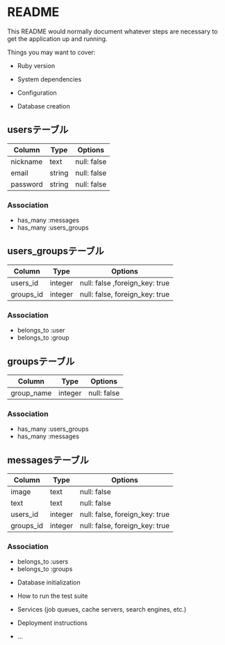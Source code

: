 # README
This README would normally document whatever steps are necessary to get the
application up and running.

Things you may want to cover:

* Ruby version

* System dependencies

* Configuration

* Database creation
## usersテーブル
|Column|Type|Options|
|------|----|-------|
|nickname|text|null: false|
|email|string|null: false|
|password|string|null: false|
### Association
- has_many :messages
- has_many :users_groups

## users_groupsテーブル
|Column|Type|Options|
|------|----|-------|
|users_id|integer|null: false ,foreign_key: true|
|groups_id|integer|null: false, foreign_key: true|
### Association
- belongs_to :user
- belongs_to :group

## groupsテーブル
|Column|Type|Options|
|------|----|-------|
|group_name|integer|null: false|
### Association
- has_many :users_groups
- has_many :messages

## messagesテーブル
|Column|Type|Options|
|------|----|-------|
|image|text|null: false|
|text|text|null: false|
|users_id|integer|null: false, foreign_key: true|
|groups_id|integer|null: false, foreign_key: true|

### Association
- belongs_to :users
- belongs_to :groups


* Database initialization

* How to run the test suite

* Services (job queues, cache servers, search engines, etc.)

* Deployment instructions

* ...
